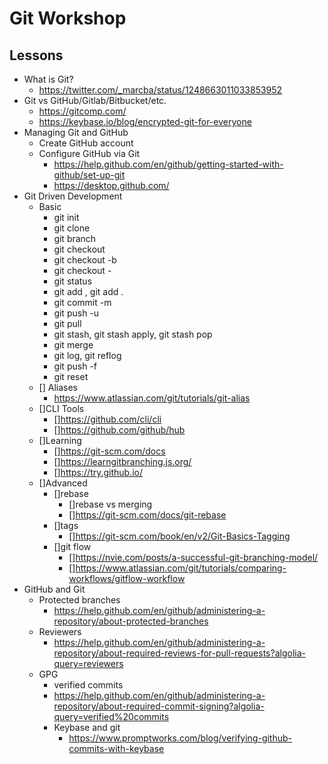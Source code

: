 # Git Workshop

## Lessons

- What is Git?
  - https://twitter.com/_marcba/status/1248663011033853952
- Git vs GitHub/Gitlab/Bitbucket/etc.
  - https://gitcomp.com/
  - https://keybase.io/blog/encrypted-git-for-everyone
- Managing Git and GitHub
  - Create GitHub account
  - Configure GitHub via Git
    - https://help.github.com/en/github/getting-started-with-github/set-up-git
    - https://desktop.github.com/
- Git Driven Development
  - Basic
    - git init
    - git clone
    - git branch
    - git checkout <branch>
    - git checkout -b <name>
    - git checkout -
    - git status
    - git add <filename>, git add .
    - git commit -m
    - git push -u <remote> <branch>
    - git pull
    - git stash, git stash apply, git stash pop
    - git merge
    - git log, git reflog
    - git push -f
    - git reset
  - [] Aliases
    - https://www.atlassian.com/git/tutorials/git-alias
  - []CLI Tools
    - []https://github.com/cli/cli
    - []https://github.com/github/hub
  - []Learning
    - []https://git-scm.com/docs
    - []https://learngitbranching.js.org/
    - []https://try.github.io/
  - []Advanced
    - []rebase
      - []rebase vs merging
      - []https://git-scm.com/docs/git-rebase
    - []tags
      - []https://git-scm.com/book/en/v2/Git-Basics-Tagging
    - []git flow
      - []https://nvie.com/posts/a-successful-git-branching-model/
      - []https://www.atlassian.com/git/tutorials/comparing-workflows/gitflow-workflow
- GitHub and Git
  - Protected branches
    - https://help.github.com/en/github/administering-a-repository/about-protected-branches
  - Reviewers
    - https://help.github.com/en/github/administering-a-repository/about-required-reviews-for-pull-requests?algolia-query=reviewers
  - GPG
    - verified commits
    - https://help.github.com/en/github/administering-a-repository/about-required-commit-signing?algolia-query=verified%20commits
    - Keybase and git
      - https://www.promptworks.com/blog/verifying-github-commits-with-keybase
